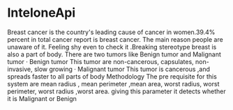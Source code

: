 # InteloneApi
Breast cancer is the country's leading cause of cancer in women.39.4% percent in total cancer report is breast cancer. The main reason people are unaware of it. Feeling shy even to check it .Breaking stereotype breast is also a part of body. There are two tumors like Benign tumor and Malignant tumor
· Benign tumor
This tumor are non-cancerous, capsulates, non- invasive, slow growing
· Malignant tumor
This tumor is cancerous ,and spreads faster to all parts of body
Methodology
The pre requisite for this system are mean radius , mean perimeter ,mean area, worst radius, worst perimeter, worst radius ,worst area.
giving this parameter it detects whether it is Malignant or Benign

